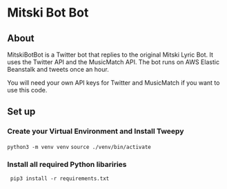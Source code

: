 # Mitski Bot Bot 
## About 

MitskiBotBot is a Twitter bot that replies to the original Mitski Lyric Bot. It uses the Twitter API and the MusicMatch API.
The bot runs on AWS Elastic Beanstalk and tweets once an hour. 

You will need your own API keys for Twitter and MusicMatch if you want to use this code.

## Set up 

### Create your Virtual Environment and Install Tweepy 
` python3 -m venv venv `
` source ./venv/bin/activate `

### Install all required Python libariries 
` pip3 install -r requirements.txt`

